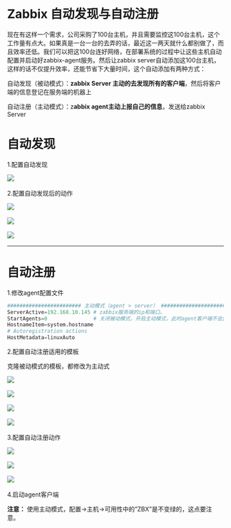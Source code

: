 # Zabbix 自动发现与自动注册

现在有这样一个需求，公司采购了100台主机，并且需要监控这100台主机，这个工作量有点大。如果真是一台一台的去弄的话，最近这一两天就什么都别做了，而且效率还低。我们可以把这100台连好网络，在部署系统的过程中让这些主机自动配置并启动好zabbix-agent服务。然后让zabbix server自动添加这100台主机，这样的话不仅提升效率，还能节省下大量时间，这个自动添加有两种方式：

自动发现（被动模式）：**zabbix Server 主动的去发现所有的客户端**，然后将客户端的信息登记在服务端的机器上

自动注册（主动模式）：z**abbix agent主动上报自己的信息**，发送给zabbix Server

# 自动发现

1.配置自动发现

![](assets/image-20221127214531283-20230610173809-0tcs27g.png)​

2.配置自动发现后的动作

![](assets/image-20221127214536354-20230610173809-xs4oeq5.png)​

![](assets/image-20221127214541534-20230610173809-qchhxhp.png)​

![](assets/image-20221127214546432-20230610173809-ienhv27.png)​

---

# 自动注册

1.修改agent配置文件

```python
######################## 主动模式（agent > server） ########################
ServerActive=192.168.10.145 # zabbix服务端的ip和端口。
StartAgents=0               # 关闭被动模式，开启主动模式，此时agent客户端不会监听10050端口
HostnameItem=system.hostname
# Autoregistration actions 
HostMetadata=linuxAuto

```

2.配置自动注册适用的模板

克隆被动模式的模板，都修改为主动式

![](assets/image-20221127214553274-20230610173809-xoo8mvm.png)​

![](assets/image-20221127214558548-20230610173809-c4qnyev.png)​

![](assets/image-20221127214604248-20230610173809-i2jw8xp.png)​

![](assets/image-20221127214609674-20230610173809-1zmpdn1.png)​

3.配置自动注册动作

![](assets/image-20221127214615439-20230610173809-nrpvv5o.png)​

![](assets/image-20221127214620438-20230610173809-o7qidx2.png)​

![](assets/image-20221127214625437-20230610173809-2unmb98.png)​

4.启动agent客户端

**注意：**  使用主动模式，配置->主机->可用性中的”ZBX”是不变绿的，这点要注意。

‍
